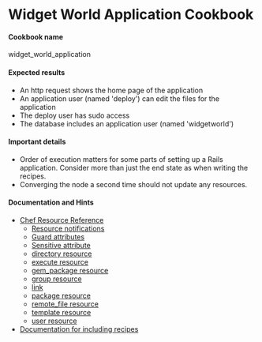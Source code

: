 # Widget World Application Cookbook

#### Cookbook name
widget_world_application

#### Expected results

* An http request shows the home page of the application
* An application user (named 'deploy') can edit the files for the application
* The deploy user has sudo access
* The database includes an application user (named 'widgetworld')

#### Important details

* Order of execution matters for some parts of setting up a Rails application.  Consider more than just the end state as when writing the recipes.
* Converging the node a second time should not update any resources.

#### Documentation and Hints

* [Chef Resource Reference](http://docs.chef.io/resources.html)
  * [Resource notifications](http://docs.chef.io/resources.html#notifications)
  * [Guard attributes](http://docs.chef.io/resources.html#guards)
  * [Sensitive attribute](http://docs.chef.io/resources.html#attributes)
  * [directory resource](http://docs.chef.io/resource_directory.html)
  * [execute resource](http://docs.chef.io/resource_execute.html)
  * [gem_package resource](http://docs.chef.io/resource_gem_package.html)
  * [group resource](http://docs.chef.io/resource_group.html)
  * [link](http://docs.chef.io/resource_link.html)
  * [package resource](http://docs.chef.io/resource_package.html)
  * [remote_file resource](http://docs.chef.io/resource_remote_file.html)
  * [template resource](http://docs.chef.io/resource_template.html)
  * [user resource](http://docs.chef.io/resource_user.html)
* [Documentation for including recipes](https://docs.chef.io/recipes.html#include-recipes)
